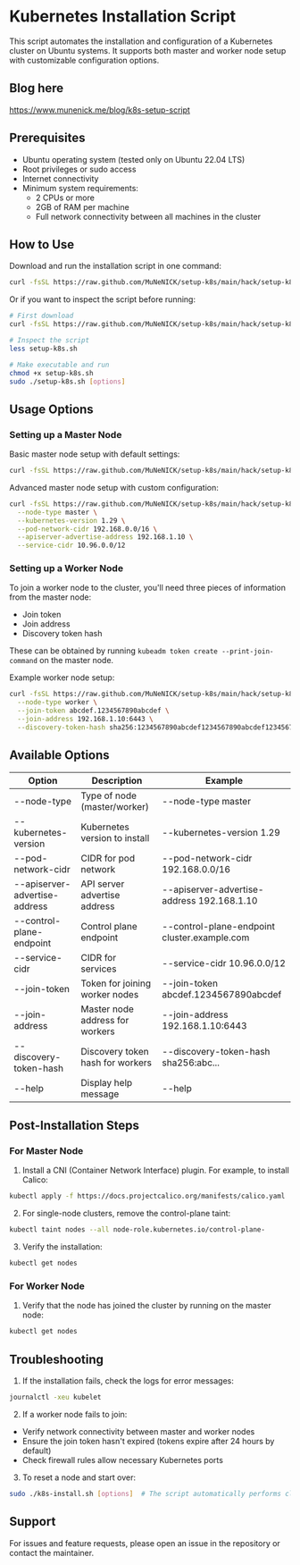 # Kubernetes Installation Script

This script automates the installation and configuration of a Kubernetes cluster on Ubuntu systems. It supports both master and worker node setup with customizable configuration options.

## Blog here
https://www.munenick.me/blog/k8s-setup-script
 
## Prerequisites

- Ubuntu operating system (tested only on Ubuntu 22.04 LTS)
- Root privileges or sudo access
- Internet connectivity
- Minimum system requirements:
  - 2 CPUs or more
  - 2GB of RAM per machine
  - Full network connectivity between all machines in the cluster

## How to Use

Download and run the installation script in one command:
```bash
curl -fsSL https://raw.github.com/MuNeNICK/setup-k8s/main/hack/setup-k8s.sh | sudo bash -s -- [options]
```

Or if you want to inspect the script before running:
```bash
# First download
curl -fsSL https://raw.github.com/MuNeNICK/setup-k8s/main/hack/setup-k8s.sh -o setup-k8s.sh

# Inspect the script
less setup-k8s.sh

# Make executable and run
chmod +x setup-k8s.sh
sudo ./setup-k8s.sh [options]
```

## Usage Options

### Setting up a Master Node

Basic master node setup with default settings:
```bash
curl -fsSL https://raw.github.com/MuNeNICK/setup-k8s/main/hack/setup-k8s.sh | sudo bash -s -- --node-type master
```

Advanced master node setup with custom configuration:
```bash
curl -fsSL https://raw.github.com/MuNeNICK/setup-k8s/main/hack/setup-k8s.sh | sudo bash -s -- \
  --node-type master \
  --kubernetes-version 1.29 \
  --pod-network-cidr 192.168.0.0/16 \
  --apiserver-advertise-address 192.168.1.10 \
  --service-cidr 10.96.0.0/12
```

### Setting up a Worker Node

To join a worker node to the cluster, you'll need three pieces of information from the master node:
- Join token
- Join address
- Discovery token hash

These can be obtained by running `kubeadm token create --print-join-command` on the master node.

Example worker node setup:
```bash
curl -fsSL https://raw.github.com/MuNeNICK/setup-k8s/main/hack/setup-k8s.sh | sudo bash -s -- \
  --node-type worker \
  --join-token abcdef.1234567890abcdef \
  --join-address 192.168.1.10:6443 \
  --discovery-token-hash sha256:1234567890abcdef1234567890abcdef1234567890abcdef1234567890abcdef
```

## Available Options

| Option | Description | Example |
|--------|-------------|---------|
| --node-type | Type of node (master/worker) | --node-type master |
| --kubernetes-version | Kubernetes version to install | --kubernetes-version 1.29 |
| --pod-network-cidr | CIDR for pod network | --pod-network-cidr 192.168.0.0/16 |
| --apiserver-advertise-address | API server advertise address | --apiserver-advertise-address 192.168.1.10 |
| --control-plane-endpoint | Control plane endpoint | --control-plane-endpoint cluster.example.com |
| --service-cidr | CIDR for services | --service-cidr 10.96.0.0/12 |
| --join-token | Token for joining worker nodes | --join-token abcdef.1234567890abcdef |
| --join-address | Master node address for workers | --join-address 192.168.1.10:6443 |
| --discovery-token-hash | Discovery token hash for workers | --discovery-token-hash sha256:abc... |
| --help | Display help message | --help |

## Post-Installation Steps

### For Master Node

1. Install a CNI (Container Network Interface) plugin. For example, to install Calico:
```bash
kubectl apply -f https://docs.projectcalico.org/manifests/calico.yaml
```

2. For single-node clusters, remove the control-plane taint:
```bash
kubectl taint nodes --all node-role.kubernetes.io/control-plane-
```

3. Verify the installation:
```bash
kubectl get nodes
```

### For Worker Node

1. Verify that the node has joined the cluster by running on the master node:
```bash
kubectl get nodes
```

## Troubleshooting

1. If the installation fails, check the logs for error messages:
```bash
journalctl -xeu kubelet
```

2. If a worker node fails to join:
- Verify network connectivity between master and worker nodes
- Ensure the join token hasn't expired (tokens expire after 24 hours by default)
- Check firewall rules allow necessary Kubernetes ports

3. To reset a node and start over:
```bash
sudo ./k8s-install.sh [options]  # The script automatically performs cleanup
```

## Support

For issues and feature requests, please open an issue in the repository or contact the maintainer.
